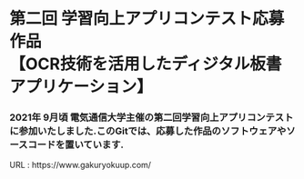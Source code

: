 <p><h1> 第二回 学習向上アプリコンテスト応募作品 <br>【OCR技術を活用したディジタル板書アプリケーション】</h1></p>
<p><h3> 2021年 9月頃 電気通信大学主催の第二回学習向上アプリコンテストに参加いたしました.このGitでは、応募した作品のソフトウェアやソースコードを置いています.</h3></p>
<p>URL : https://www.gakuryokuup.com/</p>
